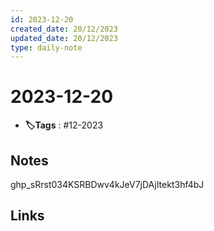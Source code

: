 ```yaml
---
id: 2023-12-20
created_date: 20/12/2023
updated_date: 20/12/2023
type: daily-note
---
```


# 2023-12-20
- **🏷️Tags** : #12-2023  

## Notes

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

## Links
